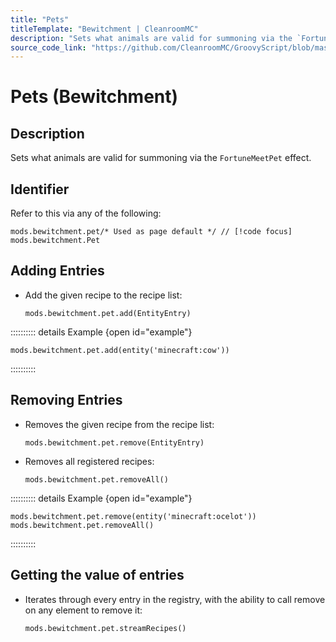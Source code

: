 ```yaml
---
title: "Pets"
titleTemplate: "Bewitchment | CleanroomMC"
description: "Sets what animals are valid for summoning via the `FortuneMeetPet` effect."
source_code_link: "https://github.com/CleanroomMC/GroovyScript/blob/master/src/main/java/com/cleanroommc/groovyscript/compat/mods/bewitchment/Pet.java"
---
```


# Pets (Bewitchment)

## Description

Sets what animals are valid for summoning via the `FortuneMeetPet` effect.

## Identifier

Refer to this via any of the following:

```groovy:no-line-numbers {1}
mods.bewitchment.pet/* Used as page default */ // [!code focus]
mods.bewitchment.Pet
```


## Adding Entries

- Add the given recipe to the recipe list:

    ```groovy:no-line-numbers
    mods.bewitchment.pet.add(EntityEntry)
    ```

:::::::::: details Example {open id="example"}
```groovy:no-line-numbers
mods.bewitchment.pet.add(entity('minecraft:cow'))
```

::::::::::

## Removing Entries

- Removes the given recipe from the recipe list:

    ```groovy:no-line-numbers
    mods.bewitchment.pet.remove(EntityEntry)
    ```

- Removes all registered recipes:

    ```groovy:no-line-numbers
    mods.bewitchment.pet.removeAll()
    ```

:::::::::: details Example {open id="example"}
```groovy:no-line-numbers
mods.bewitchment.pet.remove(entity('minecraft:ocelot'))
mods.bewitchment.pet.removeAll()
```

::::::::::

## Getting the value of entries

- Iterates through every entry in the registry, with the ability to call remove on any element to remove it:

    ```groovy:no-line-numbers
    mods.bewitchment.pet.streamRecipes()
    ```

